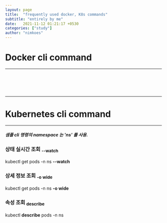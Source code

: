 ```yaml
---
layout: page
title:  "frequently used docker, K8s commands"
subtitle: "entirely by me"
date:   2021-11-12 01:21:17 +0530
categories: ["study"]
author: "nimkoes"
---
```


# Docker cli command

---

　  
　  
　  


---
# Kubernetes cli command

---

##### 샘플 cli 명령의 namespace 는 'ns' 를 사용.  


### **상태 실시간 조회 <sub>--watch</sub>**
kubectl get pods -n ns **--watch**
　  

### **상세 정보 조회 <sub>-o wide</sub>**
kubectl get pods -n ns **-o wide**
　  

### **속성 조회 <sub>describe</sub>**
kubectl **describe** pods -n ns
　  


